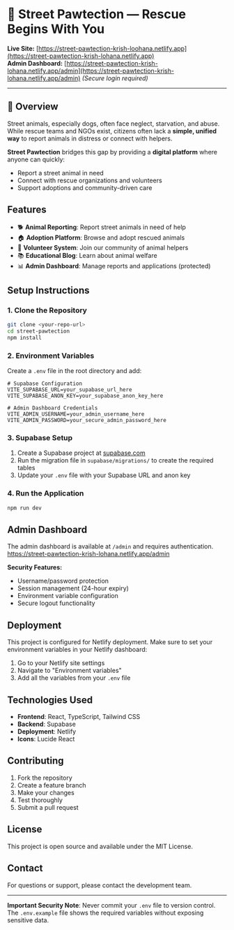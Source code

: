 # 🐾 Street Pawtection — Rescue Begins With You

**Live Site:** [https://street-pawtection-krish-loohana.netlify.app](https://street-pawtection-krish-lohana.netlify.app)  
**Admin Dashboard:** [https://street-pawtection-krish-lohana.netlify.app/admin](https://street-pawtection-krish-lohana.netlify.app/admin) *(Secure login required)*  

---

## 📖 Overview

Street animals, especially dogs, often face neglect, starvation, and abuse. While rescue teams and NGOs exist, citizens often lack a **simple, unified way** to report animals in distress or connect with helpers.  

**Street Pawtection** bridges this gap by providing a **digital platform** where anyone can quickly:  
- Report a street animal in need  
- Connect with rescue organizations and volunteers  
- Support adoptions and community-driven care  


## Features

- 🐕 **Animal Reporting**: Report street animals in need of help
- 🏠 **Adoption Platform**: Browse and adopt rescued animals
- 👥 **Volunteer System**: Join our community of animal helpers
- 📚 **Educational Blog**: Learn about animal welfare
- 📊 **Admin Dashboard**: Manage reports and applications (protected)

## Setup Instructions

### 1. Clone the Repository
```bash
git clone <your-repo-url>
cd street-pawtection
npm install
```

### 2. Environment Variables
Create a `.env` file in the root directory and add:

```env
# Supabase Configuration
VITE_SUPABASE_URL=your_supabase_url_here
VITE_SUPABASE_ANON_KEY=your_supabase_anon_key_here

# Admin Dashboard Credentials
VITE_ADMIN_USERNAME=your_admin_username_here
VITE_ADMIN_PASSWORD=your_secure_admin_password_here
```

### 3. Supabase Setup
1. Create a Supabase project at [supabase.com](https://supabase.com)
2. Run the migration file in `supabase/migrations/` to create the required tables
3. Update your `.env` file with your Supabase URL and anon key

### 4. Run the Application
```bash
npm run dev
```

## Admin Dashboard

The admin dashboard is available at `/admin` and requires authentication.
https://street-pawtection-krish-lohana.netlify.app/admin

**Security Features:**
- Username/password protection
- Session management (24-hour expiry)
- Environment variable configuration
- Secure logout functionality

## Deployment

This project is configured for Netlify deployment. Make sure to set your environment variables in your Netlify dashboard:

1. Go to your Netlify site settings
2. Navigate to "Environment variables"
3. Add all the variables from your `.env` file

## Technologies Used

- **Frontend**: React, TypeScript, Tailwind CSS
- **Backend**: Supabase
- **Deployment**: Netlify
- **Icons**: Lucide React

## Contributing

1. Fork the repository
2. Create a feature branch
3. Make your changes
4. Test thoroughly
5. Submit a pull request

## License

This project is open source and available under the MIT License.

## Contact

For questions or support, please contact the development team.

---

**Important Security Note**: Never commit your `.env` file to version control. The `.env.example` file shows the required variables without exposing sensitive data.
